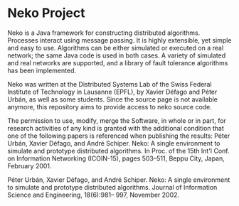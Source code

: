 # Neko Project

Neko is a Java framework for constructing distributed algorithms. Processes interact using message
passing. It is highly extensible, yet simple and easy to use. Algorithms can be either simulated or
executed on a real network; the same Java code is used in both cases. A variety of simulated and
real networks are supported, and a library of fault tolerance algorithms has been implemented.

Neko was written at the Distributed Systems Lab of the Swiss Federal Institute of Technology in
Lausanne (EPFL), by Xavier Défago and Péter Urbán, as well as some students. Since the source page is not available anymore, this repository aims to provide access to neko source code.

The permission to use, modify, merge the Software, in whole or in part, for research activities of any kind
is granted with the additional condition that one of the following papers is referenced when publishing the
results:
Péter Urbán, Xavier Défago, and André Schiper. Neko: A single environment to simulate and
prototype distributed algorithms. In Proc. of the 15th Int'l Conf. on Information Networking
(ICOIN-15), pages 503–511, Beppu City, Japan, February 2001.

Péter Urbán, Xavier Défago, and André Schiper. Neko: A single environment to simulate and
prototype distributed algorithms. Journal of Information Science and Engineering, 18(6):981–
997, November 2002. 
